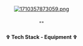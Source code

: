 <div align="center"> 
  
[![1710357873059.png](https://i.postimg.cc/9MbsgrwB/1710357873059.png)](https://postimg.cc/XGZ2pN8Z)

  



<h3 align="center">  </h3>
<p align="center"> "" </p>
<p align="center">  </p>








<h4 align="center"> ✞ Tech Stack - Equipment ✞ </h4>
<p align="center">
  <a href="https://skillicons.dev%22%3E/
    <img src="https://skillicons.dev/icons?i=discord,unity,godot&perline=14" />

  </a>
</p>
</div>
